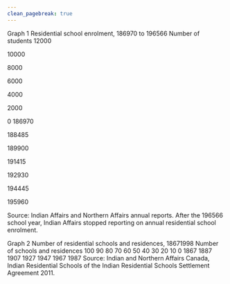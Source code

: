 ```yaml
---
clean_pagebreak: true
---
```



Graph 1 Residential school enrolment, 186970 to 196566
Number of students 12000

10000

8000

6000

4000

2000

0 186970

188485

189900

191415

192930

194445

195960

Source: Indian Affairs and Northern Affairs annual reports. After the 196566 school year, Indian Affairs stopped reporting on annual residential school enrolment.

Graph 2 Number of residential schools and residences, 18671998
Number of schools and residences 100 90 80 70 60 50 40 30 20 10
0 1867 1887 1907 1927 1947 1967 1987
Source: Indian and Northern Affairs Canada, Indian Residential Schools of the Indian Residential Schools Settlement Agreement 2011.

